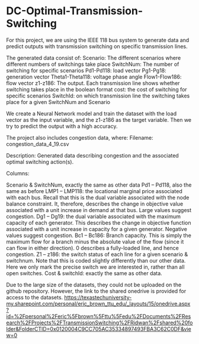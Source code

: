 # DC-Optimal-Transmission-Switching

For this project, we are using the IEEE 118 bus system to generate data and predict outputs with transmission switching on specific transmission lines. 

The generated data consist of:
Scenario: The different scenarios where different numbers of switchings take place
SwitchNum: The number of switching for specific scenarios
Pd1-Pd118: load vector
Pg1-Pg18: generation vector
Theta1-Theta118: voltage phase angle
Flow1-Flow186: flow vector
z1-z186: The output. Each transmission line shows whether switching takes place in the boolean format
cost: the cost of switching for specific scenarios
SwitchId: on which transmission line the switching takes place for a given SwitchNum and Scenario

We create a Neural Network model and train the dataset with the load vector as the input variable, and the z1-z186 as the target variable. Then we try to predict the output with a high accuracy.

The project also includes congestion data, where:
Filename: congestion_data_4_19.csv

 

Description: Generated data describing congestion and the associated optimal switching action(s).

Columns:

Scenario & SwitchNum, exactly the same as other data
Pd1 – Pd118, also the same as before
LMP1 – LMP118: the locational marginal price associated with each bus. Recall that this is the dual variable associated with the node balance constraint. It, therefore, describes the change in objective value associated with a unit increase in demand at that bus. Large values suggest congestion.
Dg1 – Dg19: the dual variable associated with the maximum capacity of each generator. This describes the change in objective function associated with a unit increase in capacity for a given generator. Negative values suggest congestion.
Bc1 – Bc186: Branch capacity. This is simply the maximum flow for a branch minus the absolute value of the flow (since it can flow in either direction). 0 describes a fully-loaded line, and hence congestion.
Z1 – z186: the switch status of each line for a given scenario & switchnum. Note that this is coded slightly differently than our other data. Here we only mark the precise switch we are interested in, rather than all open switches.
Cost & switchId: exactly the same as other data.

Due to the large size of the datasets, they could not be uploaded on the github repository. However, the link to the shared onedrive is provided for access to the datasets. 
https://texastechuniversity-my.sharepoint.com/personal/eric_brown_ttu_edu/_layouts/15/onedrive.aspx?id=%2Fpersonal%2Feric%5Fbrown%5Fttu%5Fedu%2FDocuments%2FResearch%2FProjects%2FTransmissionSwitching%2FRidwan%2Fshared%20folder&FolderCTID=0x0120004C9CC705AC35334897493FBA3C62C0DF&view=0
